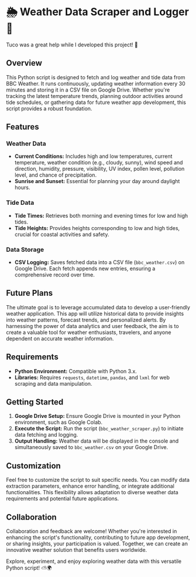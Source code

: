 # 🌦️ Weather Data Scraper and Logger 🌊

Tuco was a great help while I developed this project! 🚀

## Overview
This Python script is designed to fetch and log weather and tide data from BBC Weather. It runs continuously, updating weather information every 30 minutes and storing it in a CSV file on Google Drive. Whether you're tracking the latest temperature trends, planning outdoor activities around tide schedules, or gathering data for future weather app development, this script provides a robust foundation.

## Features
### Weather Data
- **Current Conditions:** Includes high and low temperatures, current temperature, weather condition (e.g., cloudy, sunny), wind speed and direction, humidity, pressure, visibility, UV index, pollen level, pollution level, and chance of precipitation.
- **Sunrise and Sunset:** Essential for planning your day around daylight hours.

### Tide Data
- **Tide Times:** Retrieves both morning and evening times for low and high tides.
- **Tide Heights:** Provides heights corresponding to low and high tides, crucial for coastal activities and safety.

### Data Storage
- **CSV Logging:** Saves fetched data into a CSV file (`bbc_weather.csv`) on Google Drive. Each fetch appends new entries, ensuring a comprehensive record over time.

## Future Plans
The ultimate goal is to leverage accumulated data to develop a user-friendly weather application. This app will utilize historical data to provide insights into weather patterns, forecast trends, and personalized alerts. By harnessing the power of data analytics and user feedback, the aim is to create a valuable tool for weather enthusiasts, travelers, and anyone dependent on accurate weather information.

## Requirements
- **Python Environment:** Compatible with Python 3.x.
- **Libraries:** Requires `requests`, `datetime`, `pandas`, and `lxml` for web scraping and data manipulation.

## Getting Started
1. **Google Drive Setup:** Ensure Google Drive is mounted in your Python environment, such as Google Colab.
2. **Execute the Script:** Run the script (`bbc_weather_scraper.py`) to initiate data fetching and logging.
3. **Output Handling:** Weather data will be displayed in the console and simultaneously saved to `bbc_weather.csv` on your Google Drive.

## Customization
Feel free to customize the script to suit specific needs. You can modify data extraction parameters, enhance error handling, or integrate additional functionalities. This flexibility allows adaptation to diverse weather data requirements and potential future applications.

## Collaboration
Collaboration and feedback are welcome! Whether you're interested in enhancing the script's functionality, contributing to future app development, or sharing insights, your participation is valued. Together, we can create an innovative weather solution that benefits users worldwide.

Explore, experiment, and enjoy exploring weather data with this versatile Python script! ⛅🌍
